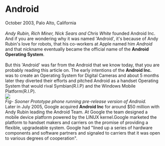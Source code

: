 # Android
October  2003, Palo Alto, California<br><br>
*Andy Rubin, Rich Miner, Nick Sears and Chris White* founded Android Inc. And if you are wondering why it was named 'Android', it's because of Andy Rubin's love for robots, that his co-workers at Apple named him *Android* and that nickname eventually became the official name of the **Android Operating System**. <br><br>
But this 'Android' was far from the Android that we know today, that you are probably reading this article on. The early intentions of the **Android Inc.** was to create an Operating System for Digital Cameras and about 5 months later they diverted their efforts and pitched Android as a handset Operating System that would rival Symbian(R.I.P) and the Windows Mobile Platform(R.I.P).<br> 
![](https://github.com/koderunnerspublic/Android-Basics-MOOC/blob/master/Section_1/Assets/phone.jpg)<br>
*Fig- Sooner Prototype phone running pre-release version of Android.*<br>
Later in July 2005, Google acquired **Android Inc** for around $50 million with Andy Rubin leading the Android Team. At Google the team designed a mobile device platform powered by the LINUX kernel.Google marketed the platform to handset makers and carriers on the promise of providing a flexible, upgradeable system. Google had "lined up a series of hardware components and software partners and signaled to carriers that it was open to various degrees of cooperation".
